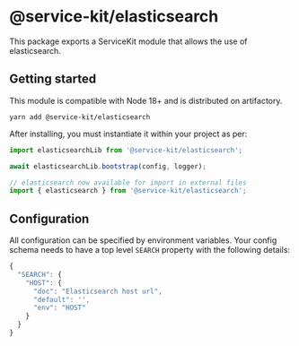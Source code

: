 # @service-kit/elasticsearch

This package exports a ServiceKit module that allows the use of elasticsearch.

## Getting started

This module is compatible with Node 18+ and is distributed on artifactory.

```
yarn add @service-kit/elasticsearch
```

After installing, you must instantiate it within your project as per:

```ts
import elasticsearchLib from '@service-kit/elasticsearch';

await elasticsearchLib.bootstrap(config, logger);

// elasticsearch now available for import in external files
import { elasticsearch } from '@service-kit/elasticsearch';
```

## Configuration

All configuration can be specified by environment variables. Your config schema needs to have a top level `SEARCH` property with the following details:

```js
{
  "SEARCH": {
    "HOST": {
      "doc": "Elasticsearch host url",
      "default": '',
      "env": "HOST"
    }
  }
}
```
